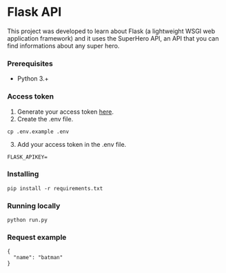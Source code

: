 # Flask API

This project was developed to learn about Flask (a lightweight WSGI web application framework) and it uses the SuperHero API, an API that you can find informations about any super hero.

### Prerequisites
- Python 3.+

### Access token
1. Generate your access token [here](https://superheroapi.com/).
2. Create the .env file.
```
cp .env.example .env
```
3. Add your access token in the .env file.
```
FLASK_APIKEY=
```

### Installing
```
pip install -r requirements.txt
```

### Running locally
```
python run.py
```

### Request example
```
{
  "name": "batman"
}
```

